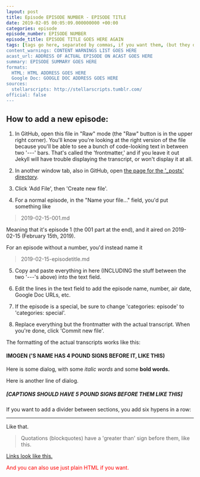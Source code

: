 ```yaml
---
layout: post
title: Episode EPISODE NUMBER - EPISODE TITLE
date: 2019-02-05 00:05:09.000000000 +00:00
categories: episode
episode_number: EPISODE NUMBER
episode_title: EPISODE TITLE GOES HERE AGAIN
tags: [tags go here, separated by commas, if you want them, (but they don't actually work on GitHub Pages)]
content_warnings: CONTENT WARNINGS LIST GOES HERE
acast_url: ADDRESS OF ACTUAL EPISODE ON ACAST GOES HERE
summary: EPISODE SUMMARY GOES HERE
formats:
  HTML: HTML ADDRESS GOES HERE
  Google Doc: GOOGLE DOC ADDRESS GOES HERE
sources:
  stellarscripts: http://stellarscripts.tumblr.com/
official: false
---
```


## How to add a new episode:

1. In GitHub, open this file in "Raw" mode (the "Raw" button is in the upper right corner). You'll know you're looking at the right version of the file because you'll be able to see a bunch of code-looking text in between two '---' bars. That's called the 'frontmatter,' and if you leave it out Jekyll will have trouble displaying the transcript, or won't display it at all.

2. In another window tab, also in GitHub, open [the page for the '\_posts' directory](https://github.com/stellarscripts/stellar_firma_transcripts/tree/master/_posts).

3. Click 'Add File', then 'Create new file'.

4. For a normal episode, in the "Name your file..." field, you'd put something like

> 2019-02-15-001.md

Meaning that it's episode 1 (the 001 part at the end), and it aired on 2019-02-15 (February 15th, 2019).

For an episode without a number, you'd instead name it

> 2019-02-15-episodetitle.md

5. Copy and paste everything in here (INCLUDING the stuff between the two '---'s above) into the text field.

6. Edit the lines in the text field to add the episode name, number, air date, Google Doc URLs, etc.

7. If the episode is a special, be sure to change 'categories: episode' to 'categories: special'.

8. Replace everything but the frontmatter with the actual transcript. When you're done, click 'Commit new file'.

The formatting of the actual transcripts works like this: 

#### IMOGEN ('S NAME HAS 4 POUND SIGNS BEFORE IT, LIKE THIS)

Here is some dialog, with some *italic words* and some __bold words.__

Here is another line of dialog.

##### [CAPTIONS SHOULD HAVE 5 POUND SIGNS BEFORE THEM LIKE THIS]

If you want to add a divider between sections, you add six hypens in a row:

------

Like that.

> Quotations (blockquotes) have a 'greater than' sign before them, like this.

[Links look like this.](http://www.example.com/)

<span style="color: red;">And you can also use just plain HTML if you want.</span>